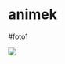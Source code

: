 # animek

#foto1

<img src="https://user-images.githubusercontent.com/125843308/220006753-5d3214fa-829f-4e3c-a938-3e3c6779ce2c.png"/>
